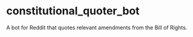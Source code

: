 # constitutional_quoter_bot

A bot for Reddit that quotes relevant amendments from the Bill of Rights.